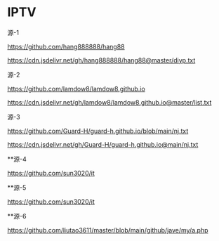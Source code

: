 # IPTV

源-1

https://github.com/hang888888/hang88

https://cdn.jsdelivr.net/gh/hang888888/hang88@master/diyp.txt


源-2

https://github.com/lamdow8/lamdow8.github.io

https://cdn.jsdelivr.net/gh/lamdow8/lamdow8.github.io@master/list.txt


源-3

https://github.com/Guard-H/guard-h.github.io/blob/main/nj.txt

https://cdn.jsdelivr.net/gh/Guard-H/guard-h.github.io@main/nj.txt

**源-4

https://github.com/sun3020/it


**源-5

https://github.com/sun3020/it

**源-6

https://github.com/liutao3611/master/blob/main/github/jave/my/a.php
